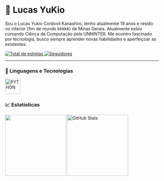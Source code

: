 # 👾 Lucas YuKio 


Sou o Lucas Yukio Cordovil Kanashiro, tenho atualmente 19 anos e resido no interior (fim de mundo kkkkk) de Minas Gerais. Atualmente estou cursando Ciênca da Computação pela UNNINTER. Me econtro fascinado por tecnologia, busco sempre aprender novas habilidades e aperfeiçoar as existentes. 

<p align="left">
    <a href="https://github.com/Larissakich?tab=repositories&sort=stargazers">
        <img 
            alt="Total de estrelas" 
            title="Total de estrelas GitHub" 
            src="https://custom-icon-badges.demolab.com/github/stars/kanashirooo?color=55960c&style=for-the-badge&labelColor=488207&logo=star&label=estrelas"
        />
    </a>
    <a href="https://github.com/kanashiroooo?tab=followers">
        <img 
            alt="Seguidores" 
            title="Me siga no GitHub" 
            src="https://custom-icon-badges.demolab.com/github/followers/kanashiroooo?color=236ad3&labelColor=1155ba&style=for-the-badge&logo=github&label=Seguidores&logoColor=white"
        />
    </a>
</p>

---

### 🤖 Linguagens e Tecnologias

<img 
    align="left" 
    alt="PYTHON"
    title="PYTHON" 
    width="50px" 
    style="padding-right: 10px;"
    src="https://cdn.jsdelivr.net/gh/devicons/devicon@latest/icons/python/python-original.svg"
    />

<br/>
<br/>
<br/>

### 📈 Estatísticas

<p>
<img 
    align="left" 
    height="200"
    style="pading-right: 10px" 
    src="https://github-readme-stats.vercel.app/api?username=kanashiroooo&show_icons=true&theme=dracula&locale=pt-br"
 />
<img 
      align="left" 
      alt="GitHub Stats" 
      height="200" 
      style="pading-right: 10px" 
      src="https://github-readme-stats.vercel.app/api/top-langs/?username=kanashiroooo&theme=tokyonight&layout=compact&custom_title=Tecnologias&langs_count=9" 
  />

</p>



